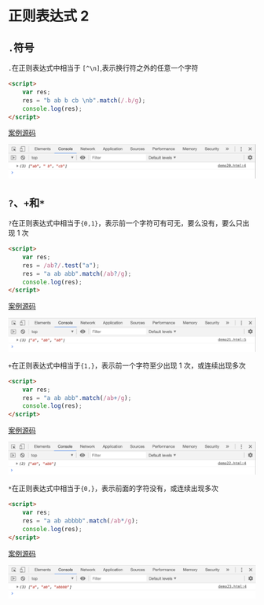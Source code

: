 # 正则表达式 2

## `.`符号

`.`在正则表达式中相当于 `[^\n]`,表示换行符之外的任意一个字符

```html
<script>
    var res;
    res = "b ab b cb \nb".match(/.b/g);
    console.log(res);
</script>
```

[案例源码](./demo/demo01.html)

![](./images/01.png)

## `?`、`+`和`*`

`?`在正则表达式中相当于`{0,1}`，表示前一个字符可有可无，要么没有，要么只出现 1 次

```html
<script>
    var res;
    res = /ab?/.test("a");
    res = "a ab abb".match(/ab?/g);
    console.log(res);
</script>
```

[案例源码](./demo/demo02.html)

![](./images/02.png)

`+`在正则表达式中相当于`{1,}`，表示前一个字符至少出现 1 次，或连续出现多次

```html
<script>
    var res;
    res = "a ab abb".match(/ab+/g);
    console.log(res);
</script>
```

[案例源码](./demo/demo03.html)

![](./images/03.png)

`*`在正则表达式中相当于`{0,}`，表示前面的字符没有，或连续出现多次

```html
<script>
    var res;
    res = "a ab abbbb".match(/ab*/g);
    console.log(res);
</script>
```

[案例源码](./demo/demo04.html)

![](./images/04.png)
